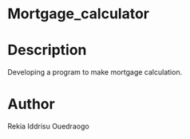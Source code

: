 # Mortgage_calculator

# Description
Developing a program to make mortgage calculation.


# Author
Rekia Iddrisu Ouedraogo
